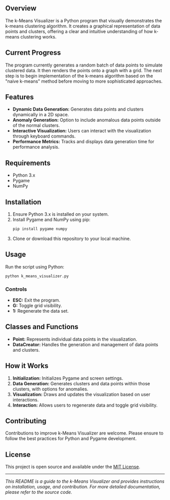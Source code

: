 ## Overview
The k-Means Visualizer is a Python program that visually demonstrates the k-means clustering algorithm. It creates a graphical representation of data points and clusters, offering a clear and intuitive understanding of how k-means clustering works.

## Current Progress
The program currently generates a random batch of data points to simulate clustered data. It then renders the points onto a graph with a grid. The next step is to begin implementation of the k-means algorithm based on the "naive k-means" method before moving to more sophisticated approaches.

## Features
- **Dynamic Data Generation:** Generates data points and clusters dynamically in a 2D space.
- **Anomaly Generation:** Option to include anomalous data points outside of the normal clusters.
- **Interactive Visualization:** Users can interact with the visualization through keyboard commands.
- **Performance Metrics:** Tracks and displays data generation time for performance analysis.

## Requirements
- Python 3.x
- Pygame
- NumPy

## Installation
1. Ensure Python 3.x is installed on your system.
2. Install Pygame and NumPy using pip:
   ```bash
   pip install pygame numpy
   ```
3. Clone or download this repository to your local machine.

## Usage
Run the script using Python:
```bash
python k_means_visualizer.py
```

### Controls
- **ESC:** Exit the program.
- **G:** Toggle grid visibility.
- **1:** Regenerate the data set.

## Classes and Functions
- **Point:** Represents individual data points in the visualization.
- **DataCreator:** Handles the generation and management of data points and clusters.

## How it Works
1. **Initialization:** Initializes Pygame and screen settings.
2. **Data Generation:** Generates clusters and data points within those clusters, with options for anomalies.
3. **Visualization:** Draws and updates the visualization based on user interactions.
4. **Interaction:** Allows users to regenerate data and toggle grid visibility.

## Contributing
Contributions to improve k-Means Visualizer are welcome. Please ensure to follow the best practices for Python and Pygame development.

## License
This project is open source and available under the [MIT License](LICENSE.md).

---

*This README is a guide to the k-Means Visualizer and provides instructions on installation, usage, and contribution. For more detailed documentation, please refer to the source code.*
